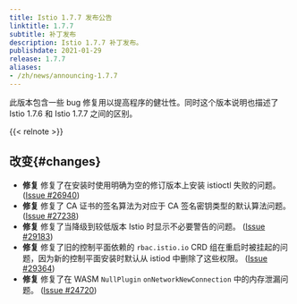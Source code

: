 ```yaml
---
title: Istio 1.7.7 发布公告
linktitle: 1.7.7
subtitle: 补丁发布
description: Istio 1.7.7 补丁发布。
publishdate: 2021-01-29
release: 1.7.7
aliases:
- /zh/news/announcing-1.7.7
---
```


此版本包含一些 bug 修复用以提高程序的健壮性。同时这个版本说明也描述了 Istio 1.7.6 和 Istio 1.7.7 之间的区别。

{{< relnote >}}

## 改变{#changes}

- **修复** 修复了在安装时使用明确为空的修订版本上安装 istioctl 失败的问题。
  ([Issue #26940](https://github.com/istio/istio/issues/26940))
- **修复** 修复了 CA 证书的签名算法为对应于 CA 签名密钥类型的默认算法问题。
  ([Issue #27238](https://github.com/istio/istio/issues/27238))
- **修复** 修复了当降级到较低版本 Istio 时显示不必要警告的问题。
  ([Issue #29183](https://github.com/istio/istio/issues/29183))
- **修复** 修复了旧的控制平面依赖的 `rbac.istio.io` CRD 组在重启时被挂起的问题，因为新的控制平面安装时默认从 istiod 中删除了这些权限。
  ([Issue #29364](https://github.com/istio/istio/issues/29364))
- **修复** 修复了在 WASM `NullPlugin` `onNetworkNewConnection` 中的内存泄漏问题。
  ([Issue #24720](https://github.com/istio/istio/issues/24720))
